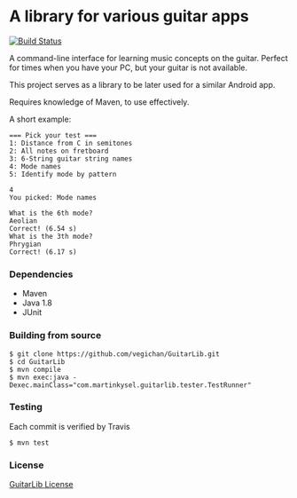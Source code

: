 # A library for various guitar apps #

[![Build Status](https://travis-ci.org/vegichan/GuitarLib.svg?branch=master)](https://travis-ci.org/vegichan/GuitarLib)

A command-line interface for learning music concepts on the guitar. 
Perfect for times when you have your PC, but your guitar is not available.

This project serves as a library to be later used for a similar Android app.

Requires knowledge of Maven, to use effectively.

A short example:

    === Pick your test ===
    1: Distance from C in semitones
    2: All notes on fretboard
    3: 6-String guitar string names
    4: Mode names
    5: Identify mode by pattern
    
    4
    You picked: Mode names
    
    What is the 6th mode?
    Aeolian
    Correct! (6.54 s)
    What is the 3th mode?
    Phrygian
    Correct! (6.17 s)


### Dependencies
- Maven
- Java 1.8
- JUnit

### Building from source
    $ git clone https://github.com/vegichan/GuitarLib.git
    $ cd GuitarLib
    $ mvn compile
    $ mvn exec:java -Dexec.mainClass="com.martinkysel.guitarlib.tester.TestRunner"

### Testing
Each commit is verified by Travis

    $ mvn test


### License

[GuitarLib License](https://github.com/vegichan/GuitarLib/blob/master/LICENSE)
